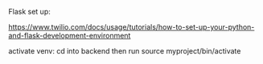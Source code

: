 
Flask set up:

https://www.twilio.com/docs/usage/tutorials/how-to-set-up-your-python-and-flask-development-environment

activate venv: cd into backend then run source myproject/bin/activate

